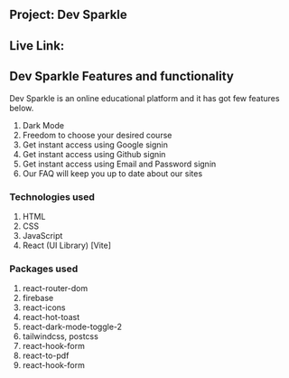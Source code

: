## Project: Dev Sparkle

## Live Link:

## Dev Sparkle Features and functionality

Dev Sparkle is an online educational platform and it has got few features below.

1.  Dark Mode
2.  Freedom to choose your desired course
3.  Get instant access using Google signin
4.  Get instant access using Github signin
5.  Get instant access using Email and Password signin
6.  Our FAQ will keep you up to date about our sites

### Technologies used

1.  HTML
2.  CSS
3.  JavaScript
4.  React (UI Library) [Vite]

### Packages used

1.  react-router-dom
2.  firebase
3.  react-icons
4.  react-hot-toast
5.  react-dark-mode-toggle-2
6.  tailwindcss, postcss
7.  react-hook-form
8.  react-to-pdf
9.  react-hook-form
